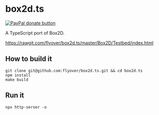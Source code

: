 # box2d.ts

[![PayPal donate button](https://www.paypalobjects.com/en_US/i/btn/btn_donate_SM.gif)](https://www.paypal.com/cgi-bin/webscr?cmd=_donations&business=H9KUEZTZHHTXQ&lc=US&item_name=box2d.ts&currency_code=USD&bn=PP-DonationsBF:btn_donate_SM.gif:NonHosted "Donate to this project using Paypal")

A TypeScript port of Box2D.

https://rawgit.com/flyover/box2d.ts/master/Box2D/Testbed/index.html


## How to build it

```
git clone git@github.com:flyover/box2d.ts.git && cd box2d.ts
npm install
make build
```

## Run it

```
npx http-server -o
```

